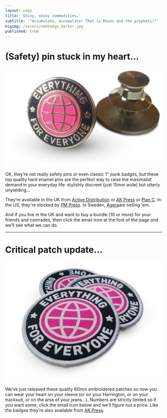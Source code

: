 ```yaml
---
layout: page
title: 'Shiny, shiny commodities…'
subtitle: '“Accumulate, accumulate! That is Moses and the prophets!”'
bigimg: /assets/e4ebadge_darker.jpg
published: true
---
```


# (Safety) pin stuck in my heart…

![e4e badge](/assets/e4ebadges.jpg)

OK, they’re not really safety pins or even classic 1" punk badges, but these top quality hard enamel pins are the perfect way to raise the maximalist demand in your everyday life: stylishly discreet (just 15mm wide) but utterly unyielding…

They’re available in the UK from [Active Distribution](https://www.activedistributionshop.org/shop/enamel-brooches/4315-everything-for-everyone-enamel-badge.html) or [AK Press](https://www.akuk.com/everything-for-everyone-badge.html) or [Plan C](https://shop.weareplanc.org/products/everything-for-everyone-enamel-badge). In the US, they're stocked by [PM Press](https://secure.pmpress.org/index.php?l=product_detail&p=948). In Sweden, [Agera](http://www.ageradistribution.net/agera/en/pins/848-everything-for-everyone.html)are selling 'em.


And if you live in the UK and want to buy a bundle (10 or more) for your friends and comrades, then click the email icon at the foot of the page and we’ll see what we can do.

___


# Critical patch update…

![e4e badge](/assets/e4epatches.jpg)

We’ve just released these quality 60mm embroidered patches so now you can wear your heart on your sleeve (or on your Harrington, or on your tracksuit, or on the arse of your jeans…). Numbers are strictly limited so if you want some, click the email icon below and we’ll figure out a price. Like the badges they’re also available from [AK Press](https://www.akuk.com/everything-for-everyone-patch.html).
